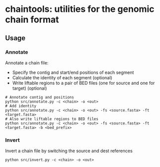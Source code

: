 # chaintools: utilities for the genomic chain format

## Usage

### Annotate
Annotate a chain file:
* Specify the contig and start/end positions of each segment
* Calculate the identity of each segment (optional)
* Write liftable regions to a pair of BED files (one for source and one for target) (optional)

```
# Annotate contig and positions
python src/annotate.py -c <chain> -o <out>
# Add identity
python src/annotate.py -c <chain> -o <out> -fs <source.fasta> -ft <target.fasta>
# Also write liftable regions to BED files
python src/annotate.py -c <chain> -o <out> -fs <source.fasta> -ft <target.fasta> -b <bed_prefix>
```


### Invert
Invert a chain file by switching the source and dest references

```
python src/invert.py -c <chain> -o <out>
```

